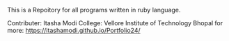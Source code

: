This is a Repoitory for all programs written in ruby language.

Contributer: Itasha Modi
College: Vellore Institute of Technology Bhopal
for more: https://itashamodi.github.io/Portfolio24/
